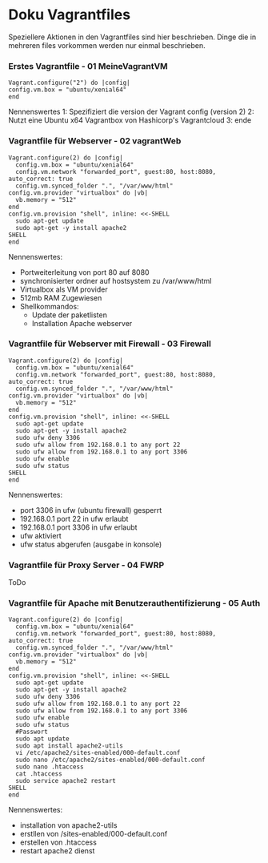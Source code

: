 # Doku Vagrantfiles
Speziellere Aktionen in den Vagrantfiles sind hier beschrieben. Dinge die in mehreren files vorkommen werden nur einmal beschrieben.
### Erstes Vagrantfile - 01 MeineVagrantVM

```
Vagrant.configure("2") do |config|
config.vm.box = "ubuntu/xenial64"
end
```
Nennenswertes
1: Spezifiziert die version der Vagrant config (version 2)
2: Nutzt eine Ubuntu x64 Vagrantbox von Hashicorp's Vagrantcloud
3: ende

### Vagrantfile für Webserver - 02 vagrantWeb
```
Vagrant.configure(2) do |config|
  config.vm.box = "ubuntu/xenial64"
  config.vm.network "forwarded_port", guest:80, host:8080, auto_correct: true
  config.vm.synced_folder ".", "/var/www/html"  
config.vm.provider "virtualbox" do |vb|
  vb.memory = "512"  
end
config.vm.provision "shell", inline: <<-SHELL
  sudo apt-get update
  sudo apt-get -y install apache2 
SHELL
end
```
Nennenswertes:
* Portweiterleitung von port 80 auf 8080 
* synchronisierter ordner auf hostsystem zu /var/www/html
* Virtualbox als VM provider
* 512mb RAM Zugewiesen
* Shellkommandos:
    * Update der paketlisten
    * Installation Apache webserver
### Vagrantfile für Webserver mit Firewall - 03 Firewall
```
Vagrant.configure(2) do |config|
  config.vm.box = "ubuntu/xenial64"
  config.vm.network "forwarded_port", guest:80, host:8080, auto_correct: true
  config.vm.synced_folder ".", "/var/www/html"  
config.vm.provider "virtualbox" do |vb|
  vb.memory = "512"  
end
config.vm.provision "shell", inline: <<-SHELL
  sudo apt-get update
  sudo apt-get -y install apache2 
  sudo ufw deny 3306
  sudo ufw allow from 192.168.0.1 to any port 22
  sudo ufw allow from 192.168.0.1 to any port 3306
  sudo ufw enable
  sudo ufw status
SHELL
end
```
Nennenswertes:
* port 3306 in ufw (ubuntu firewall) gesperrt
* 192.168.0.1 port 22 in ufw erlaubt
* 192.168.0.1 port 3306 in ufw erlaubt
* ufw aktiviert
* ufw status abgerufen (ausgabe in konsole)

### Vagrantfile für Proxy Server - 04 FWRP
ToDo

### Vagrantfile für Apache mit Benutzerauthentifizierung - 05 Auth
```
Vagrant.configure(2) do |config|
  config.vm.box = "ubuntu/xenial64"
  config.vm.network "forwarded_port", guest:80, host:8080, auto_correct: true
  config.vm.synced_folder ".", "/var/www/html"  
config.vm.provider "virtualbox" do |vb|
  vb.memory = "512"  
end
config.vm.provision "shell", inline: <<-SHELL
  sudo apt-get update
  sudo apt-get -y install apache2 
  sudo ufw deny 3306
  sudo ufw allow from 192.168.0.1 to any port 22
  sudo ufw allow from 192.168.0.1 to any port 3306
  sudo ufw enable
  sudo ufw status
  #Passwort
  sudo apt update
  sudo apt install apache2-utils
  vi /etc/apache2/sites-enabled/000-default.conf
  sudo nano /etc/apache2/sites-enabled/000-default.conf
  sudo nano .htaccess
  cat .htaccess
  sudo service apache2 restart
SHELL
end
```
Nennenswertes:
* installation von apache2-utils
* erstllen von /sites-enabled/000-default.conf
* erstellen von .htaccess
* restart apache2 dienst
